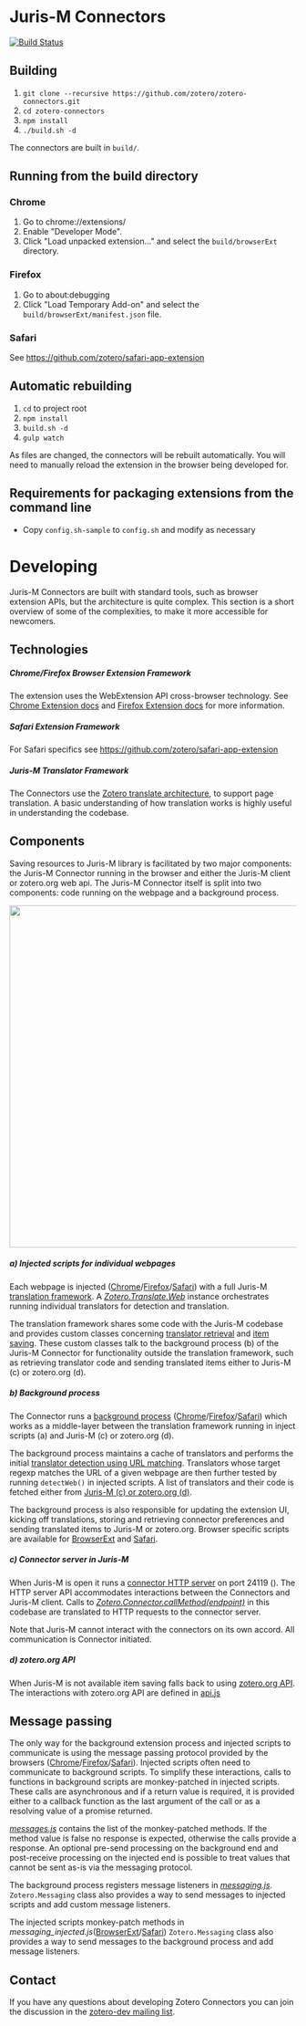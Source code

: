 # Juris-M Connectors

[![Build Status](https://travis-ci.org/zotero/zotero-connectors.svg?branch=master)](https://travis-ci.org/zotero/zotero-connectors)

## Building

1. `git clone --recursive https://github.com/zotero/zotero-connectors.git`
1. `cd zotero-connectors`
1. `npm install`
1. `./build.sh -d`

The connectors are built in `build/`.

## Running from the build directory

### Chrome

1. Go to chrome://extensions/
1. Enable "Developer Mode".
1. Click "Load unpacked extension…" and select the `build/browserExt` directory.

### Firefox

1. Go to about:debugging
1. Click "Load Temporary Add-on" and select the `build/browserExt/manifest.json` file.

### Safari

See https://github.com/zotero/safari-app-extension 

## Automatic rebuilding

1. `cd` to project root
1. `npm install`
1. `build.sh -d`
1. `gulp watch`

As files are changed, the connectors will be rebuilt automatically. You will need to manually reload the extension
in the browser being developed for.

## Requirements for packaging extensions from the command line

* Copy `config.sh-sample` to `config.sh` and modify as necessary

# Developing

Juris-M Connectors are built with standard tools, such as browser extension APIs, but the architecture is quite complex. 
This section is a short overview of some of the complexities, to make it more accessible for newcomers.

## Technologies

##### Chrome/Firefox Browser Extension Framework

The extension uses the WebExtension API cross-browser technology. See [Chrome Extension docs](https://developer.chrome.com/extensions)
and [Firefox Extension docs](https://developer.mozilla.org/en-US/Add-ons/WebExtensions) for more information.

##### Safari Extension Framework

For Safari specifics see https://github.com/zotero/safari-app-extension

##### Juris-M Translator Framework

The Connectors use the [Zotero translate architecture](https://github.com/zotero/translate), to support page translation.
A basic understanding of how translation works is highly useful in understanding the codebase.

## Components

Saving resources to Juris-M library is facilitated by two major components: the Juris-M Connector running in the browser
and either the Juris-M client or zotero.org web api. The Juris-M Connector itself is split into two components: 
code running on the webpage and a background process.

<img src="http://i.imgur.com/4r2qRqe.png" width="600"/>


##### a) Injected scripts for individual webpages

Each webpage is injected ([Chrome](https://developer.chrome.com/extensions/content_scripts)/[Firefox](https://developer.mozilla.org/en-US/Add-ons/WebExtensions/Content_scripts)/[Safari](https://developer.apple.com/documentation/safariservices/injecting-a-script-into-a-webpage))
with a full Juris-M [translation framework](https://github.com/zotero/zotero-connectors/blob/e1a16c8ad2e17c6893554c3f376384e18182202d/gulpfile.js#L45-L79).
A [*Zotero.Translate.Web*](https://github.com/zotero/zotero-connectors/blob/e1a16c8ad2e17c6893554c3f376384e18182202d/src/common/inject/inject.jsx#L314-L314) 
instance orchestrates running individual translators for detection and translation.

The translation framework shares some code with the Juris-M codebase and provides custom classes concerning 
[translator retrieval](https://github.com/zotero/zotero-connectors/blob/e1a16c8ad2e17c6893554c3f376384e18182202d/src/common/translators.js) 
and [item saving](https://github.com/zotero/zotero-connectors/blob/e1a16c8ad2e17c6893554c3f376384e18182202d/src/common/translate_item.js).
These custom classes talk to the background process (b) of the Juris-M Connector for functionality outside the translation
framework, such as retrieving translator code and sending translated items either to Juris-M (c) or zotero.org (d).

##### b) Background process

The Connector runs a [background process](https://github.com/zotero/zotero-connectors/blob/e1a16c8ad2e17c6893554c3f376384e18182202d/gulpfile.js#L95-L125) 
([Chrome](https://developer.chrome.com/extensions/event_pages)/[Firefox](https://developer.mozilla.org/en-US/Add-ons/WebExtensions/Anatomy_of_a_WebExtension#Background_scripts)/[Safari](https://developer.apple.com/documentation/safariservices/building-a-safari-app-extension))
which works as a middle-layer between the translation framework running in inject scripts (a) and Juris-M (c) or zotero.org (d).

The background process maintains a cache of translators and performs the initial [translator detection using URL matching](https://github.com/zotero/zotero-connectors/blob/e1a16c8ad2e17c6893554c3f376384e18182202d/src/common/translators.js#L140-L196).
Translators whose target regexp matches the URL of a given webpage are then further tested by running `detectWeb()` 
in injected scripts. A list of translators and their code is
fetched either from [Juris-M (c) or zotero.org (d)](https://github.com/zotero/zotero-connectors/blob/e1a16c8ad2e17c6893554c3f376384e18182202d/src/common/repo.js#L140-L155).

The background process is also responsible for updating the extension UI, kicking off translations, storing and 
retrieving connector preferences and sending translated items to Juris-M or zotero.org. Browser specific scripts are
available for [BrowserExt](https://github.com/zotero/zotero-connectors/blob/master/src/browserExt/background.js)
and [Safari](https://github.com/zotero/zotero-connectors/blob/master/src/safari/global.html).

##### c) Connector server in Juris-M

When Juris-M is open it runs a [connector HTTP server](https://www.zotero.org/support/dev/client_coding/connector_http_server)
on port 24119 (). The HTTP server API accommodates interactions between the Connectors and Juris-M client. Calls to
[*Zotero.Connector.callMethod(endpoint)*](https://github.com/zotero/zotero-connectors/blob/e1a16c8ad2e17c6893554c3f376384e18182202d/src/common/connector.js#L150) 
in this codebase are translated to HTTP requests to the connector server.

Note that Juris-M cannot interact with the connectors on its own accord. All communication is Connector initiated.

##### d) zotero.org API

When Juris-M is not available item saving falls back to
using [zotero.org API](https://www.zotero.org/support/dev/web_api/v3/start).
The interactions with zotero.org API are defined in [api.js](https://github.com/zotero/zotero-connectors/blob/e1a16c8ad2e17c6893554c3f376384e18182202d/src/common/api.js)

## Message passing

The only way for the background extension process and injected scripts to communicate is using the message passing
protocol provided by the browsers ([Chrome](https://developer.chrome.com/extensions/messaging)/[Firefox](https://developer.mozilla.org/en-US/Add-ons/WebExtensions/Content_scripts#Communicating_with_background_scripts)/[Safari](https://developer.apple.com/documentation/safariservices/passing-messages-between-safari-app-extensions-and-injected-scripts)). 
Injected scripts often need to communicate to background scripts. To simplify
these interactions, calls to functions in background scripts are monkey-patched in injected scripts. These calls are
asynchronous and if a return value is required, it is provided either to a callback function as the last argument of
the call or as a resolving value of a promise returned.

[*messages.js*](https://github.com/zotero/zotero-connectors/blob/e1a16c8ad2e17c6893554c3f376384e18182202d/src/common/messages.js)
contains the list of the monkey-patched methods. If the method value is false no response is expected, otherwise
the calls provide a response. An optional pre-send processing on the background end and post-receive processing
on the injected end is possible to treat values that cannot be sent as-is via the messaging protocol.

The background process registers message listeners in [*messaging.js*](https://github.com/zotero/zotero-connectors/blob/e1a16c8ad2e17c6893554c3f376384e18182202d/src/common/messaging.js).
`Zotero.Messaging` class also provides a way to send messages to injected scripts and add custom message listeners.

The injected scripts monkey-patch methods in *messaging_injected.js*([BrowserExt](https://github.com/zotero/zotero-connectors/blob/e1a16c8ad2e17c6893554c3f376384e18182202d/src/browserExt/messaging_inject.js)/[Safari](https://github.com/zotero/zotero-connectors/blob/e1a16c8ad2e17c6893554c3f376384e18182202d/src/safari/messaging_inject.js))
`Zotero.Messaging` class also provides a way to send messages to the background process and add message listeners.

## Contact

If you have any questions about developing Zotero Connectors you can join the discussion in the
[zotero-dev mailing list](https://groups.google.com/forum/#!forum/zotero-dev).
